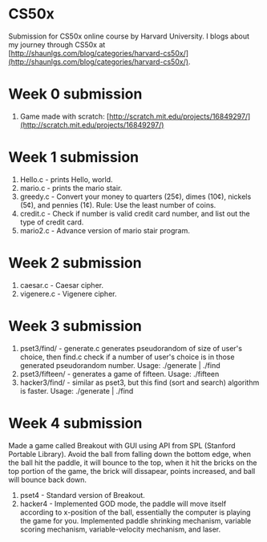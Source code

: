 CS50x
=====

Submission for CS50x online course by Harvard University. I blogs about my journey through CS50x at [http://shaunlgs.com/blog/categories/harvard-cs50x/](http://shaunlgs.com/blog/categories/harvard-cs50x/).

Week 0 submission
=================
1. Game made with scratch: [http://scratch.mit.edu/projects/16849297/](http://scratch.mit.edu/projects/16849297/)

Week 1 submission
=================
1. Hello.c - prints Hello, world.<br>
2. mario.c - prints the mario stair.<br>
3. greedy.c - Convert your money to quarters (25¢), dimes (10¢), nickels (5¢), and pennies (1¢). Rule: Use the least number of coins.<br>
4. credit.c - Check if number is valid credit card number, and list out the type of credit card.<br>
5. mario2.c - Advance version of mario stair program.<br>

Week 2 submission
=================
1. caesar.c - Caesar cipher.<br>
2. vigenere.c - Vigenere cipher.<br>

Week 3 submission
=================
1. pset3/find/ - generate.c generates pseudorandom of size of user's choice, then find.c check if a number of user's choice is in those generated pseudorandom number. Usage: ./generate <size> <seed> | ./find <value><br>
2. pset3/fifteen/ - generates a game of fifteen. Usage: ./fifteen <size of board><br>
3. hacker3/find/ - similar as pset3, but this find (sort and search) algorithm is faster. Usage: ./generate <size> <seed> | ./find <value><br>

Week 4 submission
=================
Made a game called Breakout with GUI using API from SPL (Stanford Portable Library). Avoid the ball from falling down the bottom edge, when the ball hit the paddle, it will bounce to the top, when it hit the bricks on the top portion of the game, the brick will dissapear, points increased, and ball will bounce back down.
1. pset4 - Standard version of Breakout.
2. hacker4 - Implemented GOD mode, the paddle will move itself according to x-position of the ball, essentially the computer is playing the game for you. Implemented paddle shrinking mechanism, variable scoring mechanism, variable-velocity mechanism, and laser.
